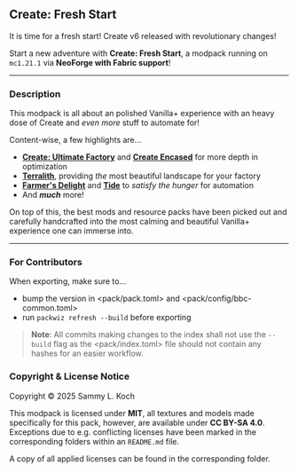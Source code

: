 ## Create: Fresh Start

It is time for a fresh start! Create v6 released with revolutionary changes!

Start a new adventure with **Create: Fresh Start**, a modpack running on `mc1.21.1` via **NeoForge with Fabric support**!

***

### Description

This modpack is all about an polished Vanilla+ experience with an heavy dose of Create and _even more_ stuff to automate for!

Content-wise, a few highlights are…
- **[Create: Ultimate Factory](https://modrinth.com/mod/create-ultimate-factory)** and **[Create Encased](https://modrinth.com/mod/hSSqdyU1)** for more depth in optimization
- **[Terralith](https://modrinth.com/mod/8oi3bsk5)**, providing _the_ most beautiful landscape for your factory
- **[Farmer's Delight](https://modrinth.com/mod/R2OftAxM)** and **[Tide](https://modrinth.com/mod/die1AF7i)** to _satisfy the hunger_ for automation
- And _**much**_ more!

On top of this, the best mods and resource packs have been picked out and carefully handcrafted into the most calming and beautiful Vanilla+ experience one can immerse into.

***

### For Contributors

When exporting, make sure to…
- bump the version in <pack/pack.toml> and <pack/config/bbc-common.toml>
- run `packwiz refresh --build` before exporting

> **Note**: All commits making changes to the index shall not use the `--build` flag as the <pack/index.toml> file should not contain any hashes for an easier workflow.

### Copyright & License Notice

Copyright © 2025 Sammy L. Koch

This modpack is licensed under **MIT**, all textures and models made specifically for this pack, however, are available under **CC BY-SA 4.0**.
Exceptions due to e.g. conflicting licenses have been marked in the corresponding folders within an `README.md` file.

A copy of all applied licenses can be found in the corresponding <license> folder.
